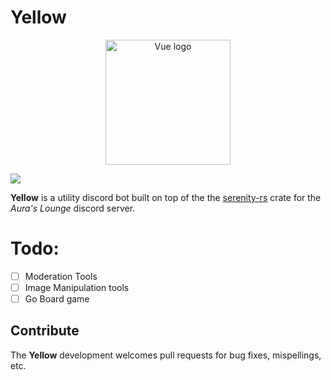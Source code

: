 # Yellow
<p align="center"><a href="https://vuejs.org" target="_blank" rel="noopener noreferrer"><img width="200" src="https://cdn.discordapp.com/attachments/611471116589989889/707753651925680208/index.jpeg" alt="Vue logo"></a></p>

![ ](https://github.com/Senre/Yellow-rs/workflows/Rust/badge.svg)

**Yellow** is a utility discord bot built on top of the the [serenity-rs](https://github.com/serenity-rs/serenity) crate for the *Aura's Lounge* discord server.



# Todo:
- [ ] Moderation Tools
- [ ] Image Manipulation tools
- [ ] Go Board game

## Contribute
The **Yellow** development welcomes pull requests for bug fixes, mispellings, etc.
